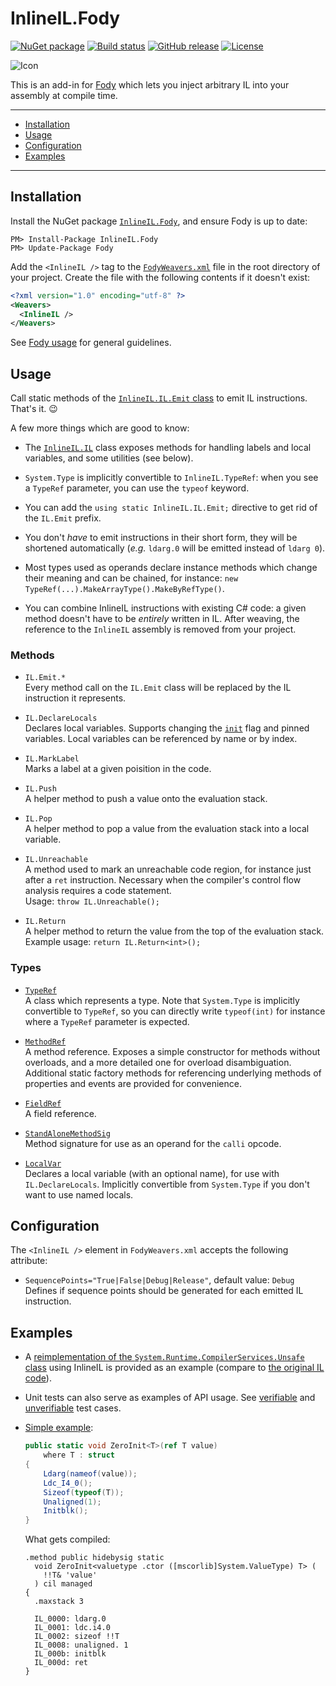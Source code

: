 # InlineIL.Fody

[![NuGet package](https://img.shields.io/nuget/v/InlineIL.Fody.svg)](https://www.nuget.org/packages/InlineIL.Fody)
[![Build status](https://ci.appveyor.com/api/projects/status/qs6051y6i3228afn/branch/master?svg=true)](https://ci.appveyor.com/project/ltrzesniewski/inlineil-fody/branch/master)
[![GitHub release](https://img.shields.io/github/release/ltrzesniewski/InlineIL.Fody.svg)](https://github.com/ltrzesniewski/InlineIL.Fody/releases)
[![License](https://img.shields.io/badge/license-MIT-blue.svg)](https://github.com/ltrzesniewski/InlineIL.Fody/blob/master/LICENSE)

![Icon](https://github.com/ltrzesniewski/InlineIL.Fody/raw/master/icon.png)

This is an add-in for [Fody](https://github.com/Fody/Fody) which lets you inject arbitrary IL into your assembly at compile time.

---

 - [Installation](#installation)
 - [Usage](#usage)
 - [Configuration](#configuration)
 - [Examples](#examples)

---

## Installation

Install the NuGet package [`InlineIL.Fody`](https://www.nuget.org/packages/InlineIL.Fody), and ensure Fody is up to date:

```
PM> Install-Package InlineIL.Fody
PM> Update-Package Fody
```

Add the `<InlineIL />` tag to the [`FodyWeavers.xml`](https://github.com/Fody/Fody#add-fodyweaversxml) file in the root directory of your project. Create the file with the following contents if it doesn't exist:

```XML
<?xml version="1.0" encoding="utf-8" ?>
<Weavers>
  <InlineIL />
</Weavers>
```

See [Fody usage](https://github.com/Fody/Fody#usage) for general guidelines.

## Usage

Call static methods of the [`InlineIL.IL.Emit` class](src/InlineIL/IL.Emit.cs) to emit IL instructions. That's it. :wink:

A few more things which are good to know:

 - The [`InlineIL.IL`](src/InlineIL/IL.cs) class exposes methods for handling labels and local variables, and some utilities (see below).

 - `System.Type` is implicitly convertible to `InlineIL.TypeRef`: when you see a `TypeRef` parameter, you can use the `typeof` keyword.

 - You can add the `using static InlineIL.IL.Emit;` directive to get rid of the `IL.Emit` prefix.

 - You don't *have* to emit instructions in their short form, they will be shortened automatically (*e.g.* `ldarg.0` will be emitted instead of `ldarg 0`).

 - Most types used as operands declare instance methods which change their meaning and can be chained, for instance: `new TypeRef(...).MakeArrayType().MakeByRefType()`.

 - You can combine InlineIL instructions with existing C# code: a given method doesn't have to be *entirely* written in IL. After weaving, the reference to the `InlineIL` assembly is removed from your project.

### Methods

 - `IL.Emit.*`  
   Every method call on the `IL.Emit` class will be replaced by the IL instruction it represents.

 - `IL.DeclareLocals`  
   Declares local variables. Supports changing the [`init`](https://docs.microsoft.com/en-us/dotnet/api/system.reflection.emit.methodbuilder.initlocals) flag and pinned variables. Local variables can be referenced by name or by index.

 - `IL.MarkLabel`  
   Marks a label at a given poisition in the code.
   
 - `IL.Push`  
   A helper method to push a value onto the evaluation stack.

 - `IL.Pop`  
   A helper method to pop a value from the evaluation stack into a local variable.

 - `IL.Unreachable`  
   A method used to mark an unreachable code region, for instance just after a `ret` instruction. Necessary when the compiler's control flow analysis requires a code statement.  
   Usage: `throw IL.Unreachable();`

 - `IL.Return`  
   A helper method to return the value from the top of the evaluation stack.  
   Example usage: `return IL.Return<int>();`

### Types

 - [`TypeRef`](src/InlineIL/TypeRef.cs)  
   A class which represents a type. Note that `System.Type` is implicitly convertible to `TypeRef`, so you can directly write `typeof(int)` for instance where a `TypeRef` parameter is expected.

 - [`MethodRef`](src/InlineIL/MethodRef.cs)  
   A method reference. Exposes a simple constructor for methods without overloads, and a more detailed one for overload disambiguation. Additional static factory methods for referencing underlying methods of properties and events are provided for convenience.

 - [`FieldRef`](src/InlineIL/FieldRef.cs)  
   A field reference.

 - [`StandAloneMethodSig`](src/InlineIL/StandAloneMethodSig.cs)  
   Method signature for use as an operand for the `calli` opcode.

 - [`LocalVar`](src/InlineIL/LocalVar.cs)  
   Declares a local variable (with an optional name), for use with `IL.DeclareLocals`. Implicitly convertible from `System.Type` if you don't want to use named locals.

## Configuration

The `<InlineIL />` element in `FodyWeavers.xml` accepts the following attribute:

 - `SequencePoints="True|False|Debug|Release"`, default value: `Debug`  
   Defines if sequence points should be generated for each emitted IL instruction.

## Examples

- A [reimplementation of the `System.Runtime.CompilerServices.Unsafe` class](src/InlineIL.Examples/Unsafe.cs) using InlineIL is provided as an example (compare to [the original IL code](https://github.com/dotnet/corefx/blob/master/src/System.Runtime.CompilerServices.Unsafe/src/System.Runtime.CompilerServices.Unsafe.il)).

- Unit tests can also serve as examples of API usage. See [verifiable](https://github.com/ltrzesniewski/InlineIL.Fody/tree/master/src/InlineIL.Tests.AssemblyToProcess) and [unverifiable](https://github.com/ltrzesniewski/InlineIL.Fody/tree/master/src/InlineIL.Tests.UnverifiableAssemblyToProcess) test cases.

 - [Simple example](src/InlineIL.Examples/Examples.cs):

    ```C#
    public static void ZeroInit<T>(ref T value)
        where T : struct
    {
        Ldarg(nameof(value));
        Ldc_I4_0();
        Sizeof(typeof(T));
        Unaligned(1);
        Initblk();
    }
    ```

    What gets compiled:

    ```
    .method public hidebysig static 
      void ZeroInit<valuetype .ctor ([mscorlib]System.ValueType) T> (
        !!T& 'value'
      ) cil managed 
    {
      .maxstack 3

      IL_0000: ldarg.0
      IL_0001: ldc.i4.0
      IL_0002: sizeof !!T
      IL_0008: unaligned. 1
      IL_000b: initblk
      IL_000d: ret
    }
    ```
